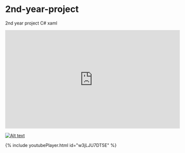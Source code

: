 # 2nd-year-project
2nd year project C# xaml

<iframe width="560" height="315" src="https://www.youtube.com/embed/w3jLJU7DT5E" frameborder="0" allow="accelerometer; autoplay; clipboard-write; encrypted-media; gyroscope; picture-in-picture" allowfullscreen></iframe>

[![Alt text](https://img.youtube.com/vi/bA6kFQRPI-M/0.jpg)](https://www.youtube.com/watch?v=bA6kFQRPI-M)


{% include youtubePlayer.html id="w3jLJU7DT5E" %}
